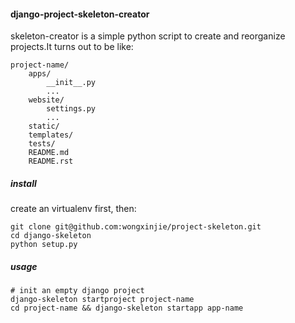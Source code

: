 #### django-project-skeleton-creator
skeleton-creator is a simple python script to create and reorganize projects.It turns out to be like:
```
project-name/
    apps/
        __init__.py
        ...
    website/
        settings.py
        ...
    static/
    templates/
    tests/
    README.md
    README.rst
```

##### install
create an virtualenv first, then:
```
git clone git@github.com:wongxinjie/project-skeleton.git
cd django-skeleton
python setup.py
```

##### usage
```
# init an empty django project
django-skeleton startproject project-name
cd project-name && django-skeleton startapp app-name
```
